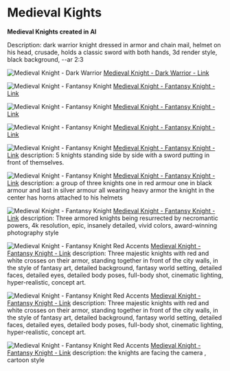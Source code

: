 # Medieval Kights
**Medieval Knights created in AI**

Description:
dark warrior knight dressed in armor and chain mail, helmet on his head, crusade, holds a classic sword with both hands, 3d render style, black background, --ar 2:3

![Medieval Knight - Dark Warrior](./0-medieval-kights-dark-warrior.jpg)
[Medieval Knight - Dark Warrior - Link](https://www.midjourney.com/jobs/04231fa3-ffa6-4d86-9bd7-2d98d03caa3f?index=0)

![Medieval Knight - Fantansy Knight](./0-1-fantasy-knight.jpg)
[Medieval Knight - Fantansy Knight - Link](https://www.midjourney.com/jobs/de64df5c-12f9-4472-b8a3-938452b8fdc9?index=0)

![Medieval Knight - Fantansy Knight](./01-knight-with-sword-looking-down.jpg)
[Medieval Knight - Fantansy Knight - Link](https://www.midjourney.com/jobs/e61b2391-5002-4e27-be0a-e4d28187ca03?index=0)

![Medieval Knight - Fantansy Knight](./0-fantasy-knight.jpg)
[Medieval Knight - Fantansy Knight - Link](https://www.midjourney.com/jobs/0721e582-8558-44da-81ad-72bfbf66ca38?index=0)

![Medieval Knight - Fantansy Knight](./five-knights-standing-with-swords-5-knights.jpg)
[Medieval Knight - Fantansy Knight - Link](https://www.midjourney.com/jobs/3688387f-5295-4f2c-b9a1-8fc00a085988?index=0)
description: 5 knights standing side by side with a sword putting in front of themselves.

![Medieval Knight - Fantansy Knight](./three-knights-with-hornes-3-knights.jpg)
[Medieval Knight - Fantansy Knight - Link](https://www.midjourney.com/jobs/bcd20d3a-717f-49e4-8b04-5b79e47faf14?index=0)
description: a group of three knights one in red armour one in black armour and last in silver armour all wearing heavy armor the knight in the center has horns attached to his helmets

![Medieval Knight - Fantansy Knight](./000-knights-smoking.jpg)
[Medieval Knight - Fantansy Knight - Link](https://www.midjourney.com/jobs/4b4a55c7-055a-45a4-839e-3955100b22b1?index=0)
description: Three armored knights being resurrected by necromantic powers, 4k resolution, epic, insanely detailed, vivid colors, award-winning photography style

![Medieval Knight - Fantansy Knight Red Accents](./00_majestic_knights_red.jpg)
[Medieval Knight - Fantansy Knight - Link](https://www.midjourney.com/jobs/4b52cef8-b59b-473d-aa59-54572b9354b9?index=0)
description: Three majestic knights with red and white crosses on their armor, standing together in front of the city walls, in the style of fantasy art, detailed background, fantasy world setting, detailed faces, detailed eyes, detailed body poses, full-body shot, cinematic lighting, hyper-realistic, concept art.

![Medieval Knight - Fantansy Knight Red Accents](./01_majestic_knights_red.jpg)
[Medieval Knight - Fantansy Knight - Link](https://www.midjourney.com/jobs/1b03783b-c4f1-43f4-9153-7cc11c849338?index=0)
description: Three majestic knights with red and white crosses on their armor, standing together in front of the city walls, in the style of fantasy art, detailed background, fantasy world setting, detailed faces, detailed eyes, detailed body poses, full-body shot, cinematic lighting, hyper-realistic, concept art.

![Medieval Knight - Fantansy Knight Red Accents](./0_1_cartoon_knights.jpg)
[Medieval Knight - Fantansy Knight - Link](https://www.midjourney.com/jobs/11c8f3d8-53ec-4326-9c61-0d0aacf171e3?index=0)
description: the knights are facing the camera , cartoon style

